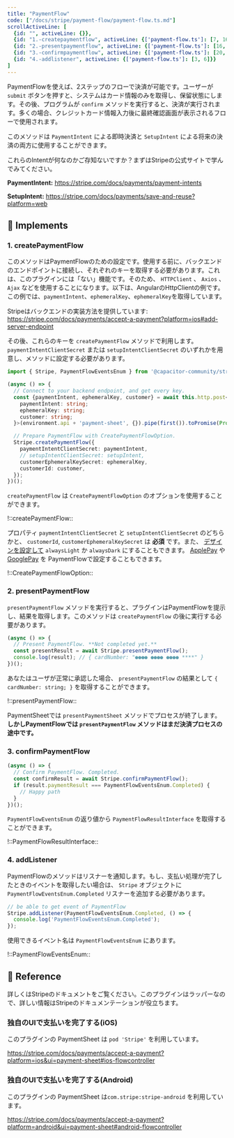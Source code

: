 ```yaml
---
title: "PaymentFlow"
code: ["/docs/stripe/payment-flow/payment-flow.ts.md"]
scrollActiveLine: [
  {id: "", activeLine: {}},
  {id: "1.-createpaymentflow", activeLine: {['payment-flow.ts']: [7, 16]}},
  {id: "2.-presentpaymentflow", activeLine: {['payment-flow.ts']: [16, 20]}},
  {id: "3.-confirmpaymentflow", activeLine: {['payment-flow.ts']: [20, 25]}},
  {id: "4.-addlistener", activeLine: {['payment-flow.ts']: [3, 6]}}
]
---
```


PaymentFlowを使えば、2ステップのフローで決済が可能です。ユーザーが `submit` ボタンを押すと、システムはカード情報のみを取得し、保留状態にします。その後、プログラムが `confirm` メソッドを実行すると、決済が実行されます。多くの場合、クレジットカード情報入力後に最終確認画面が表示されるフローで使用されます。

このメソッドは `PaymentIntent` による即時決済と `SetupIntent` による将来の決済の両方に使用することができます。

これらのIntentが何なのかご存知ないですか？まずはStripeの公式サイトで学んでみてください。

__PaymentIntent:__
https://stripe.com/docs/payments/payment-intents

__SetupIntent:__
https://stripe.com/docs/payments/save-and-reuse?platform=web


## 🐾 Implements
### 1.  createPaymentFlow

このメソッドはPaymentFlowのための設定です。使用する前に、バックエンドのエンドポイントに接続し、それぞれのキーを取得する必要があります。これは、このプラグインには「ない」機能です。そのため、 `HTTPClient` 、 `Axios` 、 `Ajax` などを使用することになります。以下は、AngularのHttpClientの例です。この例では、`paymentIntent`、`ephemeralKey`、`ephemeralKey`を取得しています。

Stripeはバックエンドの実装方法を提供しています:
https://stripe.com/docs/payments/accept-a-payment?platform=ios#add-server-endpoint

その後、これらのキーを `createPaymentFlow` メソッドで利用します。 `paymentIntentClientSecret` または `setupIntentClientSecret` のいずれかを用意し、メソッドに設定する必要があります。

```ts
import { Stripe, PaymentFlowEventsEnum } from '@capacitor-community/stripe';

(async () => {
  // Connect to your backend endpoint, and get every key.
  const {paymentIntent, ephemeralKey, customer} = await this.http.post<{
    paymentIntent: string;
    ephemeralKey: string;
    customer: string;
  }>(environment.api + 'payment-sheet', {}).pipe(first()).toPromise(Promise);

  // Prepare PaymentFlow with CreatePaymentFlowOption.
  Stripe.createPaymentFlow({
    paymentIntentClientSecret: paymentIntent,
    // setupIntentClientSecret: setupIntent,
    customerEphemeralKeySecret: ephemeralKey,
    customerId: customer,
  });
})();
```

`createPaymentFlow` は `CreatePaymentFlowOption` のオプションを使用することができます。

!::createPaymentFlow::

プロパティ `paymentIntentClientSecret` と `setupIntentClientSecret` のどちらかと、 `customerId`, `customerEphemeralKeySecret` は __必須__ です。また、 [デザインを設定して](https://stripe.com/docs/payments/accept-a-payment?platform=ios&ui=payment-sheet#ios-flowcontroller) `alwaysLight` か `alwaysDark` にすることもできます。 [ApplePay](https://stripe.com/docs/payments/accept-a-payment?platform=ios&ui=payment-sheet#ios-apple-pay) や [GooglePay](https://stripe.com/docs/payments/accept-a-payment?platform=android&ui=payment-sheet#android-google-pay) を PaymentFlowで設定することもできます。

!::CreatePaymentFlowOption::

### 2. presentPaymentFlow

`presentPaymentFlow` メソッドを実行すると、プラグインはPaymentFlowを提示し、結果を取得します。このメソッドは `createPaymentFlow` の後に実行する必要があります。

```ts
(async () => {
  // Present PaymentFlow. **Not completed yet.**
  const presentResult = await Stripe.presentPaymentFlow();
  console.log(result); // { cardNumber: "●●●● ●●●● ●●●● ****" }
})();
```

あなたはユーザが正常に承認した場合、 `presentPaymentFlow` の結果として  `{ cardNumber: string; }` を取得することができます。

!::presentPaymentFlow::

PaymentSheetでは `presentPaymentSheet` メソッドでプロセスが終了します。 __しかしPaymentFlowでは `presentPaymentFlow` メソッドはまだ決済プロセスの途中です。__

### 3. confirmPaymentFlow

```ts
(async () => {
  // Confirm PaymentFlow. Completed.
  const confirmResult = await Stripe.confirmPaymentFlow();
  if (result.paymentResult === PaymentFlowEventsEnum.Completed) {
    // Happy path
  }
})();
```

`PaymentFlowEventsEnum` の返り値から `PaymentFlowResultInterface` を取得することができます。

!::PaymentFlowResultInterface::

### 4. addListener

PaymentFlowのメソッドはリスナーを通知します。もし、支払い処理が完了したときのイベントを取得したい場合は、 `Stripe` オブジェクトに `PaymentFlowEventsEnum.Completed` リスナーを追加する必要があります。

```ts
// be able to get event of PaymentFlow
Stripe.addListener(PaymentFlowEventsEnum.Completed, () => {
  console.log('PaymentFlowEventsEnum.Completed');
});
```

使用できるイベント名は `PaymentFlowEventsEnum` にあります。

!::PaymentFlowEventsEnum::

## 📖 Reference
詳しくはStripeのドキュメントをご覧ください。このプラグインはラッパーなので、詳しい情報はStripeのドキュメンテーションが役立ちます。

### 独自のUIで支払いを完了する(iOS)
このプラグインの PaymentSheet は `pod 'Stripe'` を利用しています。

https://stripe.com/docs/payments/accept-a-payment?platform=ios&ui=payment-sheet#ios-flowcontroller

### 独自のUIで支払いを完了する(Android)
このプラグインの PaymentSheet は`com.stripe:stripe-android` を利用しています。

https://stripe.com/docs/payments/accept-a-payment?platform=android&ui=payment-sheet#android-flowcontroller
